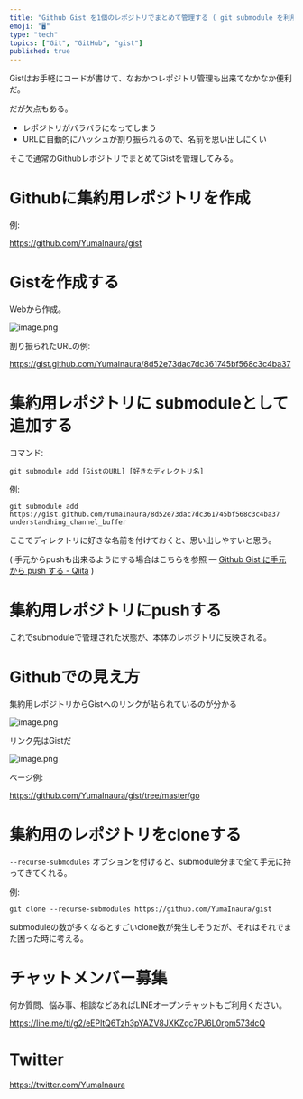 ```yaml
---
title: "Github Gist を1個のレポジトリでまとめて管理する ( git submodule を利用 )"
emoji: "🖥"
type: "tech"
topics: ["Git", "GitHub", "gist"]
published: true
---
```


Gistはお手軽にコードが書けて、なおかつレポジトリ管理も出来てなかなか便利だ。

だが欠点もある。

- レポジトリがバラバラになってしまう
- URLに自動的にハッシュが割り振られるので、名前を思い出しにくい

そこで通常のGithubレポジトリでまとめてGistを管理してみる。

# Githubに集約用レポジトリを作成

例:

https://github.com/YumaInaura/gist

# Gistを作成する

Webから作成。

![image.png](https://qiita-image-store.s3.amazonaws.com/0/89618/85ad3745-def0-4a1c-ea8d-cee787b91702.png)

割り振られたURLの例:

https://gist.github.com/YumaInaura/8d52e73dac7dc361745bf568c3c4ba37

# 集約用レポジトリに submoduleとして追加する

コマンド:

```
git submodule add [GistのURL] [好きなディレクトリ名]
```

例:

```
git submodule add https://gist.github.com/YumaInaura/8d52e73dac7dc361745bf568c3c4ba37 understandhing_channel_buffer
```

ここでディレクトリに好きな名前を付けておくと、思い出しやすいと思う。

( 手元からpushも出来るようにする場合はこちらを参照 — [Github Gist に手元から push する - Qiita](https://qiita.com/YumaInaura/items/b1377bb69947a5707fb0) )

# 集約用レポジトリにpushする

これでsubmoduleで管理された状態が、本体のレポジトリに反映される。

# Githubでの見え方

集約用レポジトリからGistへのリンクが貼られているのが分かる

![image.png](https://qiita-image-store.s3.amazonaws.com/0/89618/dc180050-3252-e17e-261d-2f50d419dea4.png)

リンク先はGistだ

![image.png](https://qiita-image-store.s3.amazonaws.com/0/89618/a87df0a8-d8fe-bf75-6553-c6be6d77b46f.png)

ページ例: 

https://github.com/YumaInaura/gist/tree/master/go

# 集約用のレポジトリをcloneする

`--recurse-submodules` オプションを付けると、submodule分まで全て手元に持ってきてくれる。

例:

```
git clone --recurse-submodules https://github.com/YumaInaura/gist
```

submoduleの数が多くなるとすごいclone数が発生しそうだが、それはそれでまた困った時に考える。








<!-- Update From Qiita API -->

# チャットメンバー募集


何か質問、悩み事、相談などあればLINEオープンチャットもご利用ください。

https://line.me/ti/g2/eEPltQ6Tzh3pYAZV8JXKZqc7PJ6L0rpm573dcQ





# Twitter


https://twitter.com/YumaInaura


<!-- Update From Qiita API -->


